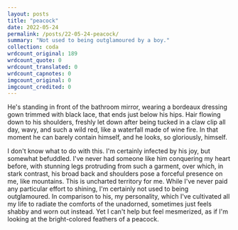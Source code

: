 ```yaml
---
layout: posts
title: "peacock"
date: 2022-05-24
permalink: /posts/22-05-24-peacock/
summary: "Not used to being outglamoured by a boy."
collection: coda
wrdcount_original: 189
wrdcount_quote: 0
wrdcount_translated: 0
wrdcount_capnotes: 0
imgcount_original: 0
imgcount_credited: 0
---
```

He's standing in front of the bathroom mirror, wearing a bordeaux dressing gown trimmed with black lace, that ends just below his hips. Hair flowing down to his shoulders, freshly let down after being tucked in a claw clip all day, wavy, and such a wild red, like a waterfall made of wine fire. In that moment he can barely contain himself, and he looks, so gloriously, himself.

I don't know what to do with this. I'm certainly infected by his joy, but somewhat befuddled. I've never had someone like him conquering my heart before, with stunning legs protruding from such a garment, over which, in stark contrast, his broad back and shoulders pose a forceful presence on me, like mountains. This is uncharted territory for me. While I've never paid any particular effort to shining, I'm certainly not used to being outglamoured. In comparison to his, my personality, which I've cultivated all my life to radiate the comforts of the unadorned, sometimes just feels shabby and worn out instead. Yet I can't help but feel mesmerized, as if I'm looking at the bright-colored feathers of a peacock.
